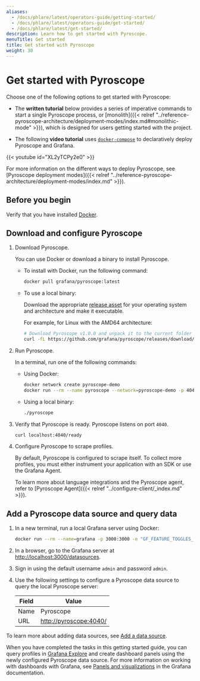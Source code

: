 ```yaml
---
aliases:
  - /docs/phlare/latest/operators-guide/getting-started/
  - /docs/phlare/latest/operators-guide/get-started/
  - /docs/phlare/latest/get-started/
description: Learn how to get started with Pyroscope.
menuTitle: Get started
title: Get started with Pyroscope
weight: 30
---
```


# Get started with Pyroscope

Choose one of the following options to get started with Pyroscope:

- The **written tutorial** below provides a series of imperative commands to start a single Pyroscope process, or [monolith]({{< relref "../reference-pyroscope-architecture/deployment-modes/index.md#monolithic-mode" >}}), which is designed for users getting started with the project.

- The following **video tutorial** uses [`docker-compose`](https://github.com/grafana/pyroscope/tree/main/tools/docker-compose) to declaratively deploy Pyroscope and Grafana.

{{< youtube id="XL2yTCPy2e0" >}}

For more information on the different ways to deploy Pyroscope, see [Pyroscope deployment modes]({{< relref "../reference-pyroscope-architecture/deployment-modes/index.md" >}}).

## Before you begin

Verify that you have installed [Docker](https://docs.docker.com/engine/install/).

## Download and configure Pyroscope

1. Download Pyroscope.

    You can use Docker or download a binary to install Pyroscope.

    - To install with Docker, run the following command:

      ```bash
      docker pull grafana/pyroscope:latest
        ```

    - To use a local binary:

      Download the appropriate [release asset](https://github.com/grafana/pyroscope/releases/latest) for your operating system and architecture and make it executable.

      For example, for Linux with the AMD64 architecture:

        ```bash
      # Download Pyroscope v1.0.0 and unpack it to the current folder
      curl -fL https://github.com/grafana/pyroscope/releases/download/v1.0.0/pyroscope_1.0.0_linux_amd64.tar.gz | tar xvz
      ```

1. Run Pyroscope.

    In a terminal, run one of the following commands:

      - Using Docker:

        ```bash
        docker network create pyroscope-demo
        docker run --rm --name pyroscope --network=pyroscope-demo -p 4040:4040 grafana/pyroscope:latest
        ```

      - Using a local binary:

        ```bash
        ./pyroscope
        ```

1. Verify that Pyroscope is ready. Pyroscope listens on port `4040`.

      ```bash
      curl localhost:4040/ready
      ```

1. Configure Pyroscope to scrape profiles.

    By default, Pyroscope is configured to scrape itself.
    To collect more profiles, you must either instrument your application with an SDK or use the Grafana Agent.

    To learn more about language integrations and the Pyroscope agent, refer to [Pyroscope Agent]({{< relref "../configure-client/_index.md" >}}).

## Add a Pyroscope data source and query data

1. In a new terminal, run a local Grafana server using Docker:

    ```bash
    docker run --rm --name=grafana -p 3000:3000 -e "GF_FEATURE_TOGGLES_ENABLE=flameGraph" --network=pyroscope-demo grafana/grafana:main
    ```

1. In a browser, go to the Grafana server at [http://localhost:3000/datasources](http://localhost:3000/datasources).

1. Sign in using the default username `admin` and password `admin`.

1. Use the following settings to configure a Pyroscope data source to query the local Pyroscope server:

   | Field | Value                                                                |
   | ----- | -------------------------------------------------------------------- |
   | Name  | Pyroscope                                                            |
   | URL   | [http://pyroscope:4040/](http://pyroscope:4040/)                     |

  To learn more about adding data sources, see [Add a data source](/docs/grafana/latest/datasources/add-a-data-source/).

When you have completed the tasks in this getting started guide, you can query profiles in [Grafana Explore](/docs/grafana/latest/explore/)
and create dashboard panels using the newly configured Pyroscope data source. For more information on working with dashboards with Grafana, see [Panels and visualizations](/docs/grafana/latest/panels-visualizations/) in the Grafana documentation.
